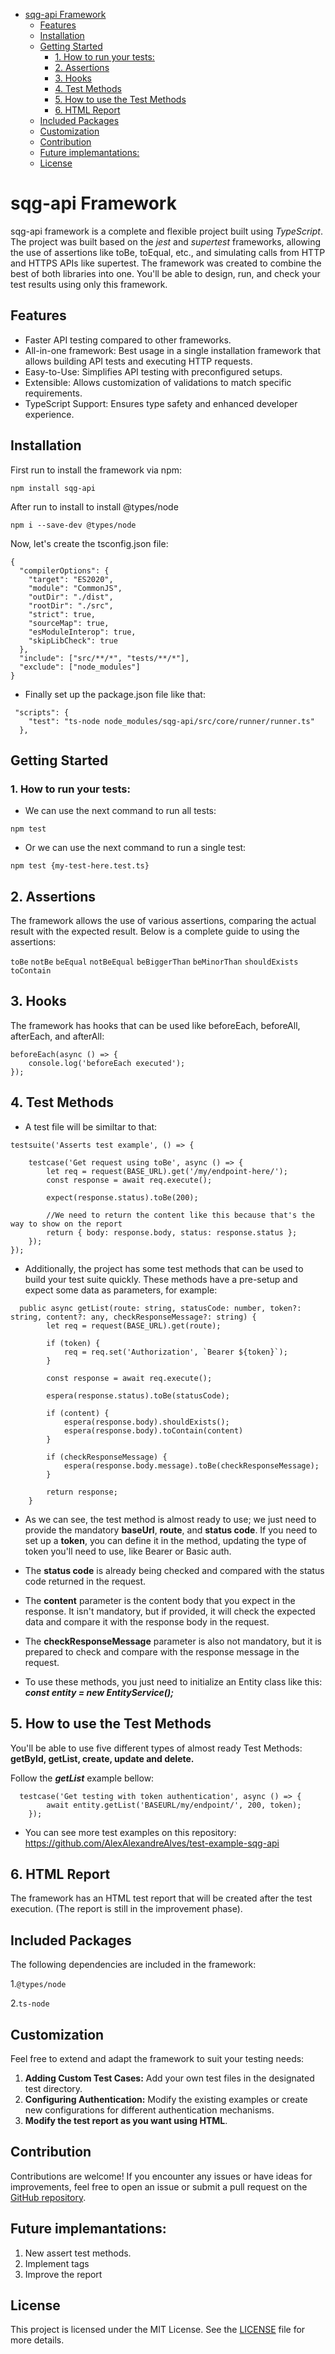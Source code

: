 
- [sqg-api Framework](#sqg-api-framework)
  - [Features](#features)
  - [Installation](#installation)
  - [Getting Started](#getting-started)
    - [1. How to run your tests:](#1-how-to-run-your-tests)
    - [2. Assertions](#2-assertions)
    - [3. Hooks](#3-hooks)
    - [4. Test Methods](#4-test-methods)
    - [5. How to use the Test Methods](#5-how-to-use-the-test-methods)
    - [6. HTML Report](#6-html-report)
  - [Included Packages](#included-packages)
  - [Customization](#customization)
  - [Contribution](#contribution)
  - [Future implemantations:](#future-implemantations)
  - [License](#license)

# sqg-api Framework

sqg-api framework is a complete and flexible project built using *TypeScript*. The project was built based on the *jest* and *supertest* frameworks, allowing the use of assertions like toBe, toEqual, etc., and simulating calls from HTTP and HTTPS APIs like supertest. The framework was created to combine the best of both libraries into one. You'll be able to design, run, and check your test results using only this framework.


## Features

- Faster API testing compared to other frameworks.
- All-in-one framework: Best usage in a single installation framework that allows building API tests and executing HTTP requests.
- Easy-to-Use: Simplifies API testing with preconfigured setups.
- Extensible: Allows customization of validations to match specific requirements.
- TypeScript Support: Ensures type safety and enhanced developer experience.

## Installation
First run to install the framework via npm:

```
npm install sqg-api
```

After run to install to install @types/node
```
npm i --save-dev @types/node
```

Now, let's create the tsconfig.json file:
```
{
  "compilerOptions": {
    "target": "ES2020",
    "module": "CommonJS",
    "outDir": "./dist",
    "rootDir": "./src",
    "strict": true,
    "sourceMap": true,
    "esModuleInterop": true,
    "skipLibCheck": true
  },
  "include": ["src/**/*", "tests/**/*"],
  "exclude": ["node_modules"]
}
```

- Finally set up the package.json file like that:

```
 "scripts": {
    "test": "ts-node node_modules/sqg-api/src/core/runner/runner.ts"
  },
```

## Getting Started

### 1. How to run your tests:

- We can use the next command to run all tests:
   
```
npm test
```

- Or we can use the next command to run a single test:
```
npm test {my-test-here.test.ts}
```


## 2. Assertions

The framework allows the use of various assertions, comparing the actual result with the expected result. Below is a complete guide to using the assertions:

```toBe``` 
```notBe```
```beEqual```
```notBeEqual```
```beBiggerThan```
```beMinorThan```
```shouldExists```
```toContain```


## 3. Hooks
The framework has hooks that can be used like beforeEach, beforeAll, afterEach, and afterAll:

```
beforeEach(async () => {
    console.log('beforeEach executed');
});

```
## 4. Test Methods 

- A test file will be similtar to that:

```
testsuite('Asserts test example', () => {

    testcase('Get request using toBe', async () => {
        let req = request(BASE_URL).get('/my/endpoint-here/');
        const response = await req.execute();

        expect(response.status).toBe(200);

        //We need to return the content like this because that's the way to show on the report
        return { body: response.body, status: response.status };
    });
});
```

- Additionally, the project has some test methods that can be used to build your test suite quickly. These methods have a pre-setup and expect some data as parameters, for example:

```
  public async getList(route: string, statusCode: number, token?: string, content?: any, checkResponseMessage?: string) {
        let req = request(BASE_URL).get(route);

        if (token) {
            req = req.set('Authorization', `Bearer ${token}`);
        }

        const response = await req.execute();

        espera(response.status).toBe(statusCode);

        if (content) {
            espera(response.body).shouldExists();
            espera(response.body).toContain(content)
        }

        if (checkResponseMessage) {
            espera(response.body.message).toBe(checkResponseMessage);
        }

        return response;
    }
```

- As we can see, the test method is almost ready to use; we just need to provide the mandatory **baseUrl**, **route**, and **status code**. If you need to set up a **token**, you can define it in the method, updating the type of token you'll need to use, like Bearer or Basic auth.
  
- The **status code** is already being checked and compared with the status code returned in the request.
  
- The **content** parameter is the content body that you expect in the response. It isn't mandatory, but if provided, it will check the expected data and compare it with the response body in the request.

- The **checkResponseMessage** parameter is also not mandatory, but it is prepared to check and compare with the response message in the request.
  
- To use these methods, you just need to initialize an Entity class like this: ***const entity = new EntityService();***

## 5. How to use the Test Methods

You'll be able to use five different types of almost ready Test Methods: **getById, getList, create, update and delete.**

Follow the ***getList*** example bellow:

```
  testcase('Get testing with token authentication', async () => {
        await entity.getList('BASEURL/my/endpoint/', 200, token);
    });
```

- You can see more test examples on this repository: https://github.com/AlexAlexandreAlves/test-example-sqg-api

## 6. HTML Report
The framework has an HTML test report that will be created after the test execution. (The report is still in the improvement phase).


## Included Packages

The following dependencies are included in the framework:

1.```@types/node```

2.```ts-node```

## Customization

Feel free to extend and adapt the framework to suit your testing needs:

1. **Adding Custom Test Cases:** Add your own test files in the designated test directory.
2. **Configuring Authentication:** Modify the existing examples or create new configurations for different authentication mechanisms.
3. **Modify the test report as you want using HTML**.

## Contribution

Contributions are welcome! If you encounter any issues or have ideas for improvements, feel free to open an issue or submit a pull request on the [GitHub repository](https://github.com/AlexAlexandreAlves/api-test-framework).

## Future implemantations:

1. New assert test methods.
2. Implement tags
3. Improve the report

## License

This project is licensed under the MIT License. See the [LICENSE](https://github.com/AlexAlexandreAlves/sqg-api/blob/master/LICENSE) file for more details.
